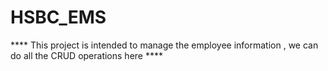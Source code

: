 # HSBC_EMS
**** This project is intended to manage the employee information , we can do all the CRUD operations here ****
